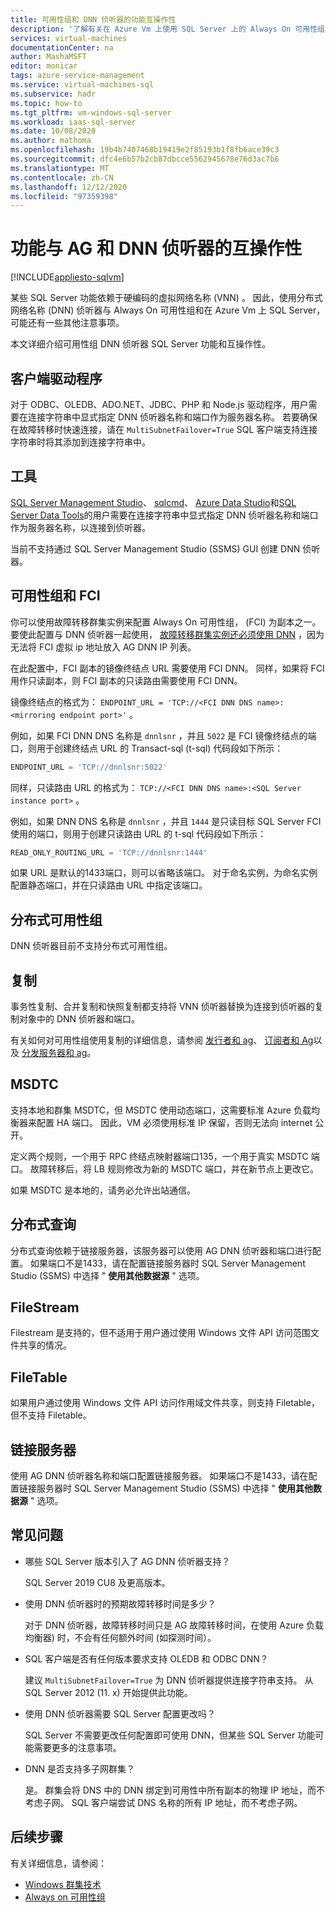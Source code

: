 ```yaml
---
title: 可用性组和 DNN 侦听器的功能互操作性
description: '了解有关在 Azure Vm 上使用 SQL Server 上的 Always On 可用性组的某些 SQL Server 功能和分布式网络名称 (DNN) 侦听器的其他注意事项。 '
services: virtual-machines
documentationCenter: na
author: MashaMSFT
editor: monicar
tags: azure-service-management
ms.service: virtual-machines-sql
ms.subservice: hadr
ms.topic: how-to
ms.tgt_pltfrm: vm-windows-sql-server
ms.workload: iaas-sql-server
ms.date: 10/08/2020
ms.author: mathoma
ms.openlocfilehash: 19b4b7407468b19419e2f85193b1f8fb6ace39c3
ms.sourcegitcommit: dfc4e6b57b2cb87dbcce5562945678e76d3ac7b6
ms.translationtype: MT
ms.contentlocale: zh-CN
ms.lasthandoff: 12/12/2020
ms.locfileid: "97359398"
---
```

# <a name="feature-interoperability-with-ag-and-dnn-listener"></a>功能与 AG 和 DNN 侦听器的互操作性 
[!INCLUDE[appliesto-sqlvm](../../includes/appliesto-sqlvm.md)]

某些 SQL Server 功能依赖于硬编码的虚拟网络名称 (VNN) 。 因此，使用分布式网络名称 (DNN) 侦听器与 Always On 可用性组和在 Azure Vm 上 SQL Server，可能还有一些其他注意事项。 

本文详细介绍可用性组 DNN 侦听器 SQL Server 功能和互操作性。 


## <a name="client-drivers"></a>客户端驱动程序

对于 ODBC、OLEDB、ADO.NET、JDBC、PHP 和 Node.js 驱动程序，用户需要在连接字符串中显式指定 DNN 侦听器名称和端口作为服务器名称。 若要确保在故障转移时快速连接，请在 `MultiSubnetFailover=True` SQL 客户端支持连接字符串时将其添加到连接字符串中。 

## <a name="tools"></a>工具

[SQL Server Management Studio](/sql/ssms/sql-server-management-studio-ssms)、 [sqlcmd](/sql/tools/sqlcmd-utility)、 [Azure Data Studio](/sql/azure-data-studio/what-is)和[SQL Server Data Tools](/sql/ssdt/sql-server-data-tools)的用户需要在连接字符串中显式指定 DNN 侦听器名称和端口作为服务器名称，以连接到侦听器。 

当前不支持通过 SQL Server Management Studio (SSMS) GUI 创建 DNN 侦听器。 


## <a name="availability-groups-and-fci"></a>可用性组和 FCI

你可以使用故障转移群集实例来配置 Always On 可用性组， (FCI) 为副本之一。 要使此配置与 DNN 侦听器一起使用， [故障转移群集实例还必须使用 DNN](failover-cluster-instance-distributed-network-name-dnn-configure.md) ，因为无法将 FCI 虚拟 ip 地址放入 AG DNN IP 列表。 

在此配置中，FCI 副本的镜像终结点 URL 需要使用 FCI DNN。 同样，如果将 FCI 用作只读副本，则 FCI 副本的只读路由需要使用 FCI DNN。 

镜像终结点的格式为： `ENDPOINT_URL = 'TCP://<FCI DNN DNS name>:<mirroring endpoint port>'` 。 

例如，如果 FCI DNN DNS 名称是 `dnnlsnr` ，并且 `5022` 是 FCI 镜像终结点的端口，则用于创建终结点 URL 的 Transact-sql (t-sql) 代码段如下所示： 

```sql
ENDPOINT_URL = 'TCP://dnnlsnr:5022'
```

同样，只读路由 URL 的格式为： `TCP://<FCI DNN DNS name>:<SQL Server instance port>` 。 

例如，如果 DNN DNS 名称是 `dnnlsnr` ，并且 `1444` 是只读目标 SQL Server FCI 使用的端口，则用于创建只读路由 URL 的 t-sql 代码段如下所示： 

```sql
READ_ONLY_ROUTING_URL = 'TCP://dnnlsnr:1444'
```

如果 URL 是默认的1433端口，则可以省略该端口。 对于命名实例，为命名实例配置静态端口，并在只读路由 URL 中指定该端口。  

## <a name="distributed-availability-group"></a>分布式可用性组

DNN 侦听器目前不支持分布式可用性组。 

## <a name="replication"></a>复制

事务性复制、合并复制和快照复制都支持将 VNN 侦听器替换为连接到侦听器的复制对象中的 DNN 侦听器和端口。 

有关如何对可用性组使用复制的详细信息，请参阅 [发行者和 ag](/sql/database-engine/availability-groups/windows/configure-replication-for-always-on-availability-groups-sql-server)、 [订阅者和 Ag](/sql/database-engine/availability-groups/windows/replication-subscribers-and-always-on-availability-groups-sql-server)以及 [分发服务器和 ag](/sql/relational-databases/replication/configure-distribution-availability-group)。

## <a name="msdtc"></a>MSDTC

支持本地和群集 MSDTC，但 MSDTC 使用动态端口，这需要标准 Azure 负载均衡器来配置 HA 端口。 因此，VM 必须使用标准 IP 保留，否则无法向 internet 公开。 

定义两个规则，一个用于 RPC 终结点映射器端口135，一个用于真实 MSDTC 端口。 故障转移后，将 LB 规则修改为新的 MSDTC 端口，并在新节点上更改它。 

如果 MSDTC 是本地的，请务必允许出站通信。 

## <a name="distributed-query"></a>分布式查询 

分布式查询依赖于链接服务器，该服务器可以使用 AG DNN 侦听器和端口进行配置。 如果端口不是1433，请在配置链接服务器时 SQL Server Management Studio (SSMS) 中选择 " **使用其他数据源** " 选项。 

## <a name="filestream"></a>FileStream

Filestream 是支持的，但不适用于用户通过使用 Windows 文件 API 访问范围文件共享的情况。 

## <a name="filetable"></a>FileTable

如果用户通过使用 Windows 文件 API 访问作用域文件共享，则支持 Filetable，但不支持 Filetable。 

## <a name="linked-servers"></a>链接服务器

使用 AG DNN 侦听器名称和端口配置链接服务器。 如果端口不是1433，请在配置链接服务器时 SQL Server Management Studio (SSMS) 中选择 " **使用其他数据源** " 选项。 


## <a name="frequently-asked-questions"></a>常见问题


- 哪些 SQL Server 版本引入了 AG DNN 侦听器支持？ 

   SQL Server 2019 CU8 及更高版本。

- 使用 DNN 侦听器时的预期故障转移时间是多少？

   对于 DNN 侦听器，故障转移时间只是 AG 故障转移时间，在使用 Azure 负载均衡器) 时，不会有任何额外时间 (如探测时间）。

- SQL 客户端是否有任何版本要求支持 OLEDB 和 ODBC DNN？

   建议 `MultiSubnetFailover=True` 为 DNN 侦听器提供连接字符串支持。 从 SQL Server 2012 (11. x) 开始提供此功能。

- 使用 DNN 侦听器需要 SQL Server 配置更改吗？ 

   SQL Server 不需要更改任何配置即可使用 DNN，但某些 SQL Server 功能可能需要更多的注意事项。 

- DNN 是否支持多子网群集？

   是。 群集会将 DNS 中的 DNN 绑定到可用性中所有副本的物理 IP 地址，而不考虑子网。 SQL 客户端尝试 DNS 名称的所有 IP 地址，而不考虑子网。 



## <a name="next-steps"></a>后续步骤

有关详细信息，请参阅： 

- [Windows 群集技术](/windows-server/failover-clustering/failover-clustering-overview)   
- [Always on 可用性组](/sql/database-engine/availability-groups/windows/overview-of-always-on-availability-groups-sql-server)

